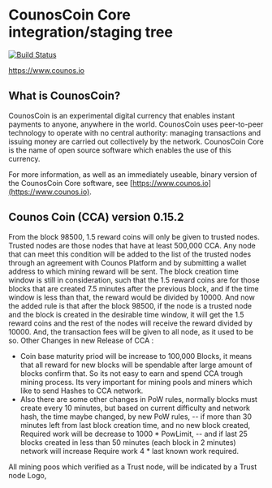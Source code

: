 CounosCoin Core integration/staging tree
=====================================

[![Build Status](https://travis-ci.org/counoscoin-project/counoscoin.svg?branch=master)](https://travis-ci.org/counoscoin-project/counoscoin)

https://www.counos.io

What is CounosCoin?
----------------

CounosCoin is an experimental digital currency that enables instant payments to
anyone, anywhere in the world. CounosCoin uses peer-to-peer technology to operate
with no central authority: managing transactions and issuing money are carried
out collectively by the network. CounosCoin Core is the name of open source
software which enables the use of this currency.

For more information, as well as an immediately useable, binary version of
the CounosCoin Core software, see [https://www.counos.io](https://www.counos.io).


Counos Coin (CCA) version 0.15.2 
--------------------------------
From the block 98500, 1.5 reward coins will only be given to trusted nodes.
Trusted nodes are those nodes that have at least 500,000 CCA.
Any node that can meet this condition will be added to the list of the trusted nodes through an agreement with Counos Platform and by submitting a wallet address to which mining reward will be sent.
The block creation time window is still in consideration, such that the 1.5 reward coins are for those blocks that are created 7.5 minutes after the previous block, and if the time window is less than that, the reward would be divided by 10000. And now the added rule is that after the block 98500, if the node is a trusted node and the block is created in the desirable time window, it will get the 1.5 reward coins and the rest of the nodes will receive the reward divided by 10000.
And, the transaction fees will be given to all node, as it used to be so.
Other Changes in new Release of CCA :
- Coin base maturity priod  will be increase to 100,000 Blocks, it means that all reward for new blocks will be spendable after large amount of blocks confirm that. So its not easy to earn and spend CCA trough mining process. Its very important for mining pools and miners which like to send Hashes to CCA network.
- Also there are some other changes in PoW rules, normally blocks must create every 10 minutes, but based on current difficulty and network hash, the time maybe changed, by new PoW rules, 
  -- if more than 30 minutes left from last block  creation time, and no new block created, Required work will be decrease to 1000 * PowLimit, 
  -- and if last 25 blocks created in less than 50 minutes (‌each block in 2 minutes) network will increase Require work 4 * last known work required. 

All mining poos which verified as a Trust node, will be indicated by a Trust node Logo, 



